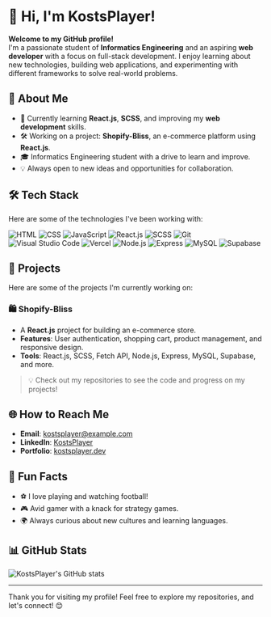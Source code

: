 # 👋 Hi, I'm KostsPlayer!

**Welcome to my GitHub profile!**  
I'm a passionate student of **Informatics Engineering** and an aspiring **web developer** with a focus on full-stack development. I enjoy learning about new technologies, building web applications, and experimenting with different frameworks to solve real-world problems.

## 🚀 About Me
- 🌱 Currently learning **React.js**, **SCSS**, and improving my **web development** skills.
- 🛠️ Working on a project: **Shopify-Bliss**, an e-commerce platform using **React.js**.
- 🎓 Informatics Engineering student with a drive to learn and improve.
- 💡 Always open to new ideas and opportunities for collaboration.

## 🛠️ Tech Stack
Here are some of the technologies I've been working with:

![HTML](https://img.shields.io/badge/-HTML5-E34F26?style=flat&logo=html5&logoColor=white)
![CSS](https://img.shields.io/badge/-CSS3-1572B6?style=flat&logo=css3&logoColor=white)
![JavaScript](https://img.shields.io/badge/-JavaScript-F7DF1E?style=flat&logo=javascript&logoColor=black)
![React.js](https://img.shields.io/badge/-React.js-61DAFB?style=flat&logo=react&logoColor=black)
![SCSS](https://img.shields.io/badge/-SCSS-CC6699?style=flat&logo=sass&logoColor=white)
![Git](https://img.shields.io/badge/-Git-F05032?style=flat&logo=git&logoColor=white)
![Visual Studio Code](https://img.shields.io/badge/-VS%20Code-007ACC?style=flat&logo=visual-studio-code&logoColor=white)
![Vercel](https://img.shields.io/badge/-Vercel-000000?style=flat&logo=vercel&logoColor=white)
![Node.js](https://img.shields.io/badge/-Node.js-339933?style=flat&logo=node.js&logoColor=white)
![Express](https://img.shields.io/badge/-Express-000000?style=flat&logo=express&logoColor=white)
![MySQL](https://img.shields.io/badge/-MySQL-4479A1?style=flat&logo=mysql&logoColor=white)
![Supabase](https://img.shields.io/badge/-Supabase-3ECF8E?style=flat&logo=supabase&logoColor=white)

## 📂 Projects
Here are some of the projects I'm currently working on:

### 🛍️ Shopify-Bliss
- A **React.js** project for building an e-commerce store.
- **Features**: User authentication, shopping cart, product management, and responsive design.
- **Tools**: React.js, SCSS, Fetch API, Node.js, Express, MySQL, Supabase, and more.

> 💡 Check out my repositories to see the code and progress on my projects!

## 🌐 How to Reach Me
- **Email**: kostsplayer@example.com
- **LinkedIn**: [KostsPlayer](https://www.linkedin.com/in/kostsplayer)
- **Portfolio**: [kostsplayer.dev](https://kostsplayer.dev)

## 💬 Fun Facts
- ⚽ I love playing and watching football!
- 🎮 Avid gamer with a knack for strategy games.
- 🌍 Always curious about new cultures and learning languages.

## 📊 GitHub Stats
![KostsPlayer's GitHub stats](https://github-readme-stats.vercel.app/api?username=KostsPlayer&show_icons=true&theme=radical)

---

Thank you for visiting my profile! Feel free to explore my repositories, and let's connect! 😊

